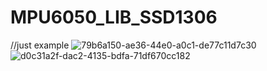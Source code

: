 # MPU6050_LIB_SSD1306
 //just example
 ![79b6a150-ae36-44e0-a0c1-de77c11d7c30](https://user-images.githubusercontent.com/63080067/110682221-c063dd80-81eb-11eb-93d7-307058d3bbe5.jpg)
![d0c31a2f-dac2-4135-bdfa-71df670cc182](https://user-images.githubusercontent.com/63080067/110683101-bb535e00-81ec-11eb-99a8-b5f1bced49f8.jpg)



